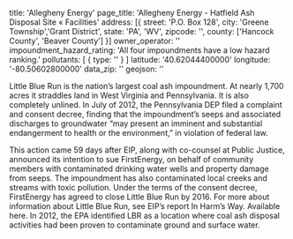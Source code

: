 title: 'Allegheny Energy'
page_title: 'Allegheny Energy - Hatfield Ash Disposal Site « Facilities'
address: [{
  street: 'P.O. Box 128',
  city: 'Greene Township','Grant District',
  state: 'PA', 'WV',
  zipcode: '',
  county: ['Hancock County', 'Beaver County']
}]
owner_operator: ''
impoundment_hazard_rating: 'All four impoundments have a low hazard ranking.'
pollutants: [
  {
    type: ''
  }
]
latitude: '40.62044400000'
longitude: '-80.50602800000'
data_zip: ''
geojson: ''

Little Blue Run is the nation’s largest coal ash impoundment. At nearly 1,700 acres it straddles land in West Virginia and Pennsylvania. It is also completely unlined. In July of 2012, the Pennsylvania DEP filed a complaint and consent decree, finding that the impoundment’s seeps and associated discharges to groundwater “may present an imminent and substantial endangerment to health or the environment,” in violation of federal law.

This action came 59 days after EIP, along with co-counsel at Public Justice, announced its intention to sue FirstEnergy, on behalf of community members with contaminated drinking water wells and property damage from seeps.  The impoundment has also contaminated local creeks and streams with toxic pollution.  Under the terms of the consent decree, FirstEnergy has agreed to close Little Blue Run by 2016. For more about information about Little Blue Run, see EIP’s report In Harm’s Way. Available here. In 2012, the EPA identified LBR as a location where coal ash disposal activities had been proven to contaminate ground and surface water.